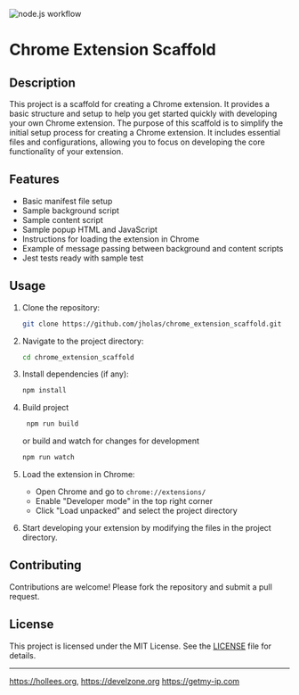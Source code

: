 ![node.js workflow](https://github.com/jholas/chrome_extension_scaffold/actions/workflows/node.js.yml/badge.svg)

# Chrome Extension Scaffold

## Description
This project is a scaffold for creating a Chrome extension. It provides a basic structure and setup to help you get started quickly with developing your own Chrome extension. The purpose of this scaffold is to simplify the initial setup process for creating a Chrome extension. It includes essential files and configurations, allowing you to focus on developing the core functionality of your extension.

## Features
- Basic manifest file setup
- Sample background script
- Sample content script
- Sample popup HTML and JavaScript
- Instructions for loading the extension in Chrome
- Example of message passing between background and content scripts
- Jest tests ready with sample test

## Usage
1. Clone the repository:
    ```sh
    git clone https://github.com/jholas/chrome_extension_scaffold.git
    ```
2. Navigate to the project directory:
    ```sh
    cd chrome_extension_scaffold
    ```
3. Install dependencies (if any):
    ```sh
    npm install
    ```
4. Build project
   ```sh
    npm run build
    ```
    or build and watch for changes for development
    ```sh
    npm run watch
    ```
5. Load the extension in Chrome:
    - Open Chrome and go to `chrome://extensions/`
    - Enable "Developer mode" in the top right corner
    - Click "Load unpacked" and select the project directory

6. Start developing your extension by modifying the files in the project directory.

## Contributing
Contributions are welcome! Please fork the repository and submit a pull request.

## License
This project is licensed under the MIT License. See the [LICENSE](LICENSE) file for details.

---
<https://hollees.org>, <https://develzone.org> <https://getmy-ip.com>
